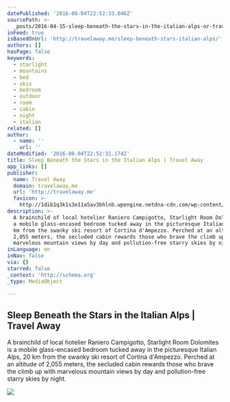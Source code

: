 ```yaml
---
datePublished: '2016-08-04T22:52:33.046Z'
sourcePath: >-
  _posts/2016-04-15-sleep-beneath-the-stars-in-the-italian-alps-or-travel-away.md
inFeed: true
isBasedOnUrl: 'http://travelaway.me/sleep-beneath-stars-italian-alps/'
authors: []
hasPage: false
keywords:
  - starlight
  - mountains
  - bed
  - skis
  - bedroom
  - outdoor
  - room
  - cabin
  - night
  - italian
related: []
author:
  - name: ''
    url: ''
dateModified: '2016-08-04T22:52:31.174Z'
title: Sleep Beneath the Stars in the Italian Alps | Travel Away
app_links: []
publisher:
  name: Travel Away
  domain: travelaway.me
  url: 'http://travelaway.me'
  favicon: >-
    http://1dib1q3k1s3e11a5av3bhlnb.wpengine.netdna-cdn.com/wp-content/uploads/2016/01/cropped-newfavta-192x192.png
description: >-
  A brainchild of local hotelier Raniero Campigotto, Starlight Room Dolomites is
  a mobile glass-encased bedroom tucked away in the picturesque Italian Alps, 20
  km from the swanky ski resort of Cortina d'Ampezzo. Perched at an altitude of
  2,055 meters, the secluded cabin rewards those who brave the climb up with
  marvelous mountain views by day and pollution-free starry skies by night.
inLanguage: en
inNav: false
via: {}
starred: false
_context: 'http://schema.org'
_type: MediaObject

---
```

<article style=""><h1>Sleep Beneath the Stars in the Italian Alps | Travel Away</h1><p>A brainchild of local hotelier Raniero Campigotto, Starlight Room Dolomites is a mobile glass-encased bedroom tucked away in the picturesque Italian Alps, 20 km from the swanky ski resort of Cortina d'Ampezzo. Perched at an altitude of 2,055 meters, the secluded cabin rewards those who brave the climb up with marvelous mountain views by day and pollution-free starry skies by night.</p><img src="https://s3-us-west-2.amazonaws.com/the-grid-img/p/92b43fb44efd523c5ccd561ea81dd7851aa658c8.jpg" /></article>